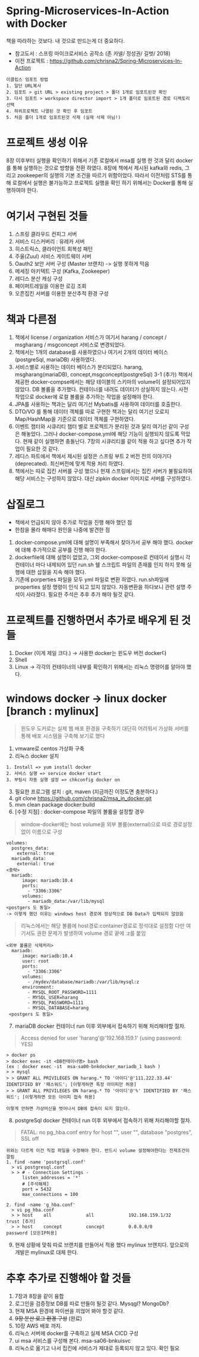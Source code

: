 # Spring-Microservices-In-Action with Docker
책을 따라하는 것보다. 내 것으로 만드는게 더 중요하다.
* 참고도서 : 스프링 마이크로서비스 공작소 (존 카넬/ 정성권/ 길벗/ 2018)
* 이전 프로젝트 : https://github.com/chrisna2/Spring-Microservices-In-Action

```
이클립스 임포트 방법
1. 일단 URL복사
2. 임포트 > git URL > existing project > 폴더 1개로 임포트된것 확인
3. 다시 임포트 > workspace director import > 1개 폴더로 임포트된 경로 디렉토리 선택
4. 하위프로젝트 나열된 것 확인 후 임포트
5. 처음 폴더 1개로 임포트된것 삭제 (실제 삭제 아님!)
```

# 프로젝트 생성 이유
8장 이후부터 실행을 확인하기 위해서 기존 로컬에서 msa를 실행 한 것과 달리 docker를 통해 실행하는 것으로 방향을
전환 하였다. 8장에 책에서 제시된 kafka와 redis, 그리고 zookeeper의 실행의 기본 조건을 따르기 위함이었다.
따라서 이전처럼 STS를 통해 로컬에서 실행은 불가능하고 프로젝트 실행을 확인 하기 위해서는 Docker를 통해 실행하여야 한다.

# 여기서 구현된 것들
1. 스프링 클라우드 컨피그 서버
2. 서비스 디스커버리 : 유레카 서버
3. 히스트릭스, 클라이언트 회복성 패턴
4. 주울(Zuul) 서비스 게이트웨이 서버
5. Oauth2 보안 서버 구성 (Master 브랜치) -> 실행 못하게 막음
6. 메세징 아키텍트 구성 (Kafka, Zookeeper)
7. 레디스 분산 캐싱 구성
8. 페이퍼트레일을 이용한 로깅 조회
9. 오픈집킨 서버를 이용한 분산추적 환경 구성 

# 책과 다른점
1. 책에서 license / organization 서비스가 여기서 harang / concept / msgharang / msgconcept 서비스로 변경되었다.
2. 책에서는 1개의 database를 사용하였으나 여기서 2개의 데이터 베이스(postgreSql, mariaDB) 사용하였다.
3. 서비스별로 사용하는 데이터 베이스가 분리되었다. harang, msgharang(mariaDB), concept,msgconcept(postgreSql)
  3-1 (추가) 책에서 제공한 docker-compse에서는 해당 테이블의 스키마의 volume이 설정되어있지 않았다. DB 볼륨을 추가했다. 
      컨테이너를 내려도 데이터가 상실하지 않는다. 사전 작업으로 docker에 로컬 볼륨을 추가하는 작업을 설정해야 한다.
4. JPA를 사용하는 책과는 달리 여기선 Mybatis를 사용하여 데이터를 호출한다.
5. DTO/VO 를 통해 데이터 객체를 따로 구현한 책과는 달리 여기선 오로지 Map/HashMap을 기준으로 데이터 객체를 구현하였다.
6. 이벤트 챕터와 시큐리티 챕터 별로 프로젝트가 분리된 것과 달리 여기선 같이 구성은 해놓았다. 그러나 docker-compose.yml에 해당 기능이 실행되지 않도록 막았다. 현재 같이 실행하면 충돌난다. 7장의 시큐리티를 같이 적용 하고 싶다면 추가 작업이 필요한 것 같다.
7. 레디스 파트에서 책에서 제시된 설정은 스프링 부트 2 버전 전의 이야기다(deprecated). 최신버전에 맞게 적용 처리 하였다.
8. 책에서는 따로 집킨 서버를 구성 했으나 현재 스프링에서는 집킨 서버가 불필요하여 해당 서비스는 구성하지 않았다. 대신 zipkin docker 이미지로 서버를 구성하였다.

# 삽질로그 
* 책에서 언급되지 않아 추가로 작업을 진행 해야 했던 점
* 한참을 몰라 해매다 원인을 나중에 발견한 점
1. docker-compose.yml에 대해 설명이 부족해서 찾아가서 공부 해야 했다. docker에 대해 추가적으로 공부를 진행 해야 한다.
2. dockerfile에 대해 설명이 없었고, 그외 docker-compose로 컨테이서 실행시 각 컨테이너 마다 내제되어 있던 run.sh 쉘 스크립트 파일의
존재를 인지 하지 못해 실행에 대한 삽질을 지속 해야 했다.
3. 기존에 porperties 파일을 모두 yml 파일로 변환 하였다. run.sh파일에 properties 설정 명령이 인식 되고 있지 않았다. 자동변환을 하다보니 관련 설명 주석이 사라졌다. 필요한 주석은 추후 추가 해야 될것 같다.

# 프로젝트를 진행하면서 추가로 배우게 된 것들
1. Docker (이게 제일 크다.) -> 사용한 docker는 윈도우 버전 docker다
2. Shell
3. Linux -> 각각의 컨테이너의 내부를 확인하기 위해서는 리눅스 명령어를 알아야 했다.

# windows docker -> linux docker [branch : mylinux]
> 윈도우 도커로는 실제 웹 배포 환경을 구축하기 대단히 어려워서 가상화 서버를 통해 배포 시스템을 구축해 보기로 했다

1. vmware로 centos 가상화 구축
2. 리눅스 docker 설치
  ```
  1. Install => yum install docker
  2. 서비스 실행 => service docker start
  3. 부팅시 자동 실행 설정 => chkconfig docker on
  ```
3. 필요한 프로그램 설치 : git, maven (지금까진 이정도면 충분하다.)
4. git clone https://github.com/chrisna2/msa_in_docker.git
5. mvn clean package docker:build
6. [수정 지점] : docker-compose 파일의 볼륨을 설정할 경우 
> window-docker에는 host volume을 외부 볼륨(external)으로 따로 경로설정없이 이름으로 구성
```
volumes:
  postgres_data:
    external: true  
  mariadb_data:
    external: true
<중략>   
  mariadb:
      image: mariadb:10.4
      ports:
        - "3306:3306"
      volumes:
        - mariadb_data:/var/lib/mysql
<postgers 도 동일>
-> 이렇게 했던 이유는 windows host 경로에 정상적으로 DB Data가 입력되지 않았음
```

> 리눅스에서는 해당 볼륨에 host경로:container경로로 정석대로 설정함 다만 여기서도 권한 문제가 발생하여 volume 경로 끝에 :z를 붙임
```
<외부 볼륨은 삭제처리>
  mariadb:
      image: mariadb:10.4
      user: root
      ports:
        - "3306:3306"
      volumes:
        - /mydev/database/mariadb:/var/lib/mysql:z
      environment:
        - MYSQL_ROOT_PASSWORD=1111
        - MYSQL_USER=harang
        - MYSQL_PASSWORD=1111
        - MYSQL_DATABASE=harang
 <postgers 도 동일>       
```
7. mariaDB docker 컨테이너 run 이후 외부에서 접속하기 위해 처리해야할 절차.
> Access denied for user 'harang'@'192.168.159.1' (using password: YES)
```
> docker ps
> docker exec -it <DB컨테이너명> bash
(ex : docker exec -it  msa-sa00-bnkdocker_mariadb_1 bash )
> > mysql
> > GRANT ALL PRIVILEGES ON harang.* TO '아이디'@'111.222.33.44' IDENTIFIED BY '패스워드'; [이렇게하면 특정 아이피만 허용]
> > GRANT ALL PRIVILEGES ON harang.* TO '아이디'@'%' IDENTIFIED BY '패스워드'; [이렇게하면 모든 아이피 접속 허용]

이렇게 안하면 가상머신을 벗어나서 DB에 접속이 되지 않는다.
```
8. postgreSql docker 컨테이너 run 이후 외부에서 접속하기 위해 처리해야할 절차.
> FATAL: no pg_hba.conf entry for host "", user "", database "postgres", SSL off
```
위와는 다르게 이건 직접 파일을 수정해야 한다. 반드시 volume 설정해야한다는 전제조건이 깔림
1. find -name 'postgrsql.conf'
  > vi postgresql.conf
  > > # - Connection Settings -
      listen_addresses = '*'
      # [주석해제]
      port = 5432                   
      max_connections = 100            
      
2. find -name 'g_hba.conf'
  > vi pg_hba.conf
  > > host    all             all             192.168.159.1/32        trust [추가]
  > > host    concept         concept         0.0.0.0/0               password [모든IP허용]
```
9. 현재 상황에 맞춰 따로 브랜치를 만들어서 적용 했다 mylinux 브랜치다. 앞으로의 개발은 mylinux로 대체 한다.


# 추후 추가로 진행해야 할 것들
1. 7장과 8장을 같이 융합
2. 로그인을 검증정보 DB를 따로 만들야 될것 같다. Mysqgl? MongoDb?
3. 현재 MSA 환경에 파이썬을 끼얺어 봐야 할것 같다.
4. ~~9장 분산 로그 환경 구성~~ (완료)
5. 10장 AWS 배포 까지.
6. 리눅스 서버에 docker를 구축하고 실제 MSA CICD 구성
7. ui msa 서비스를 구성해 본다. msa-sa06-bnkuisvc
8. 리눅스로 옮기고 나서 집킨에 서비스가 제대로 등록되지 않고 있다. 확인 필요

